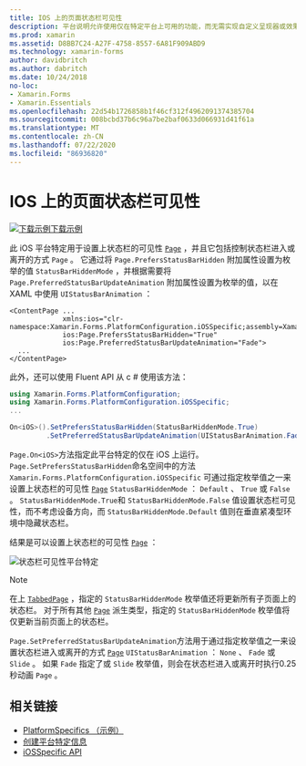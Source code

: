 ```yaml
---
title: IOS 上的页面状态栏可见性
description: 平台说明允许使用仅在特定平台上可用的功能，而无需实现自定义呈现器或效果。 本文介绍如何使用 iOS 平台特定的来设置页面上状态栏的可见性。
ms.prod: xamarin
ms.assetid: D8BB7C24-A27F-4758-8557-6A81F909ABD9
ms.technology: xamarin-forms
author: davidbritch
ms.author: dabritch
ms.date: 10/24/2018
no-loc:
- Xamarin.Forms
- Xamarin.Essentials
ms.openlocfilehash: 22d54b1726858b1f46cf312f4962091374385704
ms.sourcegitcommit: 008bcbd37b6c96a7be2baf0633d066931d41f61a
ms.translationtype: MT
ms.contentlocale: zh-CN
ms.lasthandoff: 07/22/2020
ms.locfileid: "86936820"
---
```

# <a name="page-status-bar-visibility-on-ios"></a>IOS 上的页面状态栏可见性

[![下载示例](~/media/shared/download.png)下载示例](https://docs.microsoft.com/samples/xamarin/xamarin-forms-samples/userinterface-platformspecifics)

此 iOS 平台特定用于设置上状态栏的可见性 [`Page`](xref:Xamarin.Forms.Page) ，并且它包括控制状态栏进入或离开的方式 `Page` 。 它通过将 `Page.PrefersStatusBarHidden` 附加属性设置为枚举的值 `StatusBarHiddenMode` ，并根据需要将 `Page.PreferredStatusBarUpdateAnimation` 附加属性设置为枚举的值，以在 XAML 中使用 `UIStatusBarAnimation` ：

```xaml
<ContentPage ...
             xmlns:ios="clr-namespace:Xamarin.Forms.PlatformConfiguration.iOSSpecific;assembly=Xamarin.Forms.Core"
             ios:Page.PrefersStatusBarHidden="True"
             ios:Page.PreferredStatusBarUpdateAnimation="Fade">
  ...
</ContentPage>
```

此外，还可以使用 Fluent API 从 c # 使用该方法：

```csharp
using Xamarin.Forms.PlatformConfiguration;
using Xamarin.Forms.PlatformConfiguration.iOSSpecific;
...

On<iOS>().SetPrefersStatusBarHidden(StatusBarHiddenMode.True)
         .SetPreferredStatusBarUpdateAnimation(UIStatusBarAnimation.Fade);
```

`Page.On<iOS>`方法指定此平台特定的仅在 iOS 上运行。 `Page.SetPrefersStatusBarHidden`命名空间中的方法 `Xamarin.Forms.PlatformConfiguration.iOSSpecific` 可通过指定枚举值之一来设置上状态栏的可见性 [`Page`](xref:Xamarin.Forms.Page) `StatusBarHiddenMode` ： `Default` 、 `True` 或 `False` 。 `StatusBarHiddenMode.True`和 `StatusBarHiddenMode.False` 值设置状态栏可见性，而不考虑设备方向，而 `StatusBarHiddenMode.Default` 值则在垂直紧凑型环境中隐藏状态栏。

结果是可以设置上状态栏的可见性 [`Page`](xref:Xamarin.Forms.Page) ：

![状态栏可见性平台特定](page-status-bar-visibility-images/hide-status-bar.png)

> [!NOTE]
> 在上 [`TabbedPage`](xref:Xamarin.Forms.TabbedPage) ，指定的 `StatusBarHiddenMode` 枚举值还将更新所有子页面上的状态栏。 对于所有其他 [`Page`](xref:Xamarin.Forms.Page) 派生类型，指定的 `StatusBarHiddenMode` 枚举值将仅更新当前页面上的状态栏。

`Page.SetPreferredStatusBarUpdateAnimation`方法用于通过指定枚举值之一来设置状态栏进入或离开的方式 [`Page`](xref:Xamarin.Forms.Page) `UIStatusBarAnimation` ： `None` 、 `Fade` 或 `Slide` 。 如果 `Fade` 指定了或 `Slide` 枚举值，则会在状态栏进入或离开时执行0.25 秒动画 `Page` 。

## <a name="related-links"></a>相关链接

- [PlatformSpecifics （示例）](https://docs.microsoft.com/samples/xamarin/xamarin-forms-samples/userinterface-platformspecifics)
- [创建平台特定信息](~/xamarin-forms/platform/platform-specifics/index.md#creating-platform-specifics)
- [iOSSpecific API](xref:Xamarin.Forms.PlatformConfiguration.iOSSpecific)
